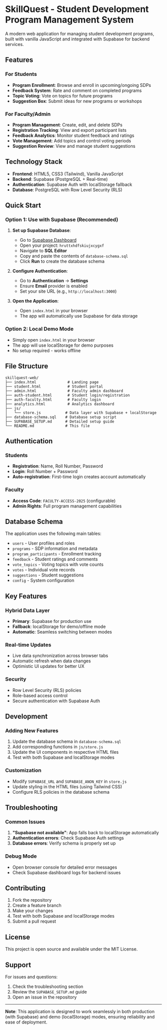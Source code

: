 # SkillQuest - Student Development Program Management System

A modern web application for managing student development programs, built with vanilla JavaScript and integrated with Supabase for backend services.

## Features

### For Students
- **Program Enrollment**: Browse and enroll in upcoming/ongoing SDPs
- **Feedback System**: Rate and comment on completed programs
- **Topic Voting**: Vote on topics for future programs
- **Suggestion Box**: Submit ideas for new programs or workshops

### For Faculty/Admin
- **Program Management**: Create, edit, and delete SDPs
- **Registration Tracking**: View and export participant lists
- **Feedback Analytics**: Monitor student feedback and ratings
- **Vote Management**: Add topics and control voting periods
- **Suggestion Review**: View and manage student suggestions

## Technology Stack

- **Frontend**: HTML5, CSS3 (Tailwind), Vanilla JavaScript
- **Backend**: Supabase (PostgreSQL + Real-time)
- **Authentication**: Supabase Auth with localStorage fallback
- **Database**: PostgreSQL with Row Level Security (RLS)

## Quick Start

### Option 1: Use with Supabase (Recommended)

1. **Set up Supabase Database**:
   - Go to [Supabase Dashboard](https://supabase.com/dashboard)
   - Open your project: `hruttxhdfskiujxcygxf`
   - Navigate to **SQL Editor**
   - Copy and paste the contents of `database-schema.sql`
   - Click **Run** to create the database schema

2. **Configure Authentication**:
   - Go to **Authentication** → **Settings**
   - Ensure **Email** provider is enabled
   - Set your site URL (e.g., `http://localhost:3000`)

3. **Open the Application**:
   - Open `index.html` in your browser
   - The app will automatically use Supabase for data storage

### Option 2: Local Demo Mode

- Simply open `index.html` in your browser
- The app will use localStorage for demo purposes
- No setup required - works offline

## File Structure

```
skillquest-web/
├── index.html              # Landing page
├── student.html            # Student portal
├── admin.html              # Faculty admin dashboard
├── auth-student.html       # Student login/registration
├── auth-faculty.html       # Faculty login
├── analytics.html          # Analytics dashboard
├── js/
│   └── store.js           # Data layer with Supabase + localStorage
├── database-schema.sql    # Database setup script
├── SUPABASE_SETUP.md      # Detailed setup guide
└── README.md              # This file
```

## Authentication

### Students
- **Registration**: Name, Roll Number, Password
- **Login**: Roll Number + Password
- **Auto-registration**: First-time login creates account automatically

### Faculty
- **Access Code**: `FACULTY-ACCESS-2025` (configurable)
- **Admin Rights**: Full program management capabilities

## Database Schema

The application uses the following main tables:
- `users` - User profiles and roles
- `programs` - SDP information and metadata
- `program_participants` - Enrollment tracking
- `feedback` - Student ratings and comments
- `vote_topics` - Voting topics with vote counts
- `votes` - Individual vote records
- `suggestions` - Student suggestions
- `config` - System configuration

## Key Features

### Hybrid Data Layer
- **Primary**: Supabase for production use
- **Fallback**: localStorage for demo/offline mode
- **Automatic**: Seamless switching between modes

### Real-time Updates
- Live data synchronization across browser tabs
- Automatic refresh when data changes
- Optimistic UI updates for better UX

### Security
- Row Level Security (RLS) policies
- Role-based access control
- Secure authentication with Supabase Auth

## Development

### Adding New Features
1. Update the database schema in `database-schema.sql`
2. Add corresponding functions in `js/store.js`
3. Update the UI components in respective HTML files
4. Test with both Supabase and localStorage modes

### Customization
- Modify `SUPABASE_URL` and `SUPABASE_ANON_KEY` in `store.js`
- Update styling in the HTML files (using Tailwind CSS)
- Configure RLS policies in the database schema

## Troubleshooting

### Common Issues
1. **"Supabase not available"**: App falls back to localStorage automatically
2. **Authentication errors**: Check Supabase Auth settings
3. **Database errors**: Verify schema is properly set up

### Debug Mode
- Open browser console for detailed error messages
- Check Supabase dashboard logs for backend issues

## Contributing

1. Fork the repository
2. Create a feature branch
3. Make your changes
4. Test with both Supabase and localStorage modes
5. Submit a pull request

## License

This project is open source and available under the MIT License.

## Support

For issues and questions:
1. Check the troubleshooting section
2. Review the `SUPABASE_SETUP.md` guide
3. Open an issue in the repository

---

**Note**: This application is designed to work seamlessly in both production (with Supabase) and demo (localStorage) modes, ensuring reliability and ease of deployment.

